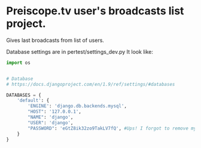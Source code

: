 # Preiscope.tv user's broadcasts list project.
Gives last broadcasts from list of users.

Database settings are in pertest/settings_dev.py
It look like:
```python
import os


# Database
# https://docs.djangoproject.com/en/1.9/ref/settings/#databases

DATABASES = {
    'default': {
        'ENGINE': 'django.db.backends.mysql',
        "HOST": '127.0.0.1',
        "NAME": 'django',
        "USER": 'django',
        "PASSWORD": 'eGtZ8ik32zo9TakLV7fQ', #Ups! I forgot to remove my password. Now I need to change it! You should not do as I did!
    }
}
```
